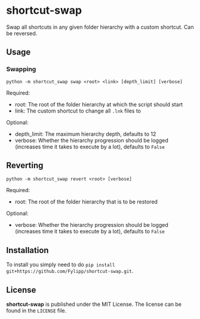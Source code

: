 # shortcut-swap
Swap all shortcuts in any given folder hierarchy with a custom shortcut. Can be reversed.

## Usage
### Swapping
`python -m shortcut_swap swap <root> <link> [depth_limit] [verbose]`

Required:
- root: The root of the folder hierarchy at which the script should start
- link: The custom shortcut to change all `.lnk` files to

Optional:
- depth_limit: The maximum hierarchy depth, defaults to 12
- verbose: Whether the hierarchy progression should be logged (increases time it takes to execute by a lot), defaults to `False`

## Reverting
`python -m shortcut_swap revert <root> [verbose]`

Required:
- root: The root of the folder hierarchy that is to be restored

Optional:
- verbose: Whether the hierarchy progression should be logged (increases time it takes to execute by a lot), defaults to `False`

## Installation
To install you simply need to do `pip install git+https://github.com/Fylipp/shortcut-swap.git`.

## License
**shortcut-swap** is published under the MIT License. The license can be found in the `LICENSE` file.

